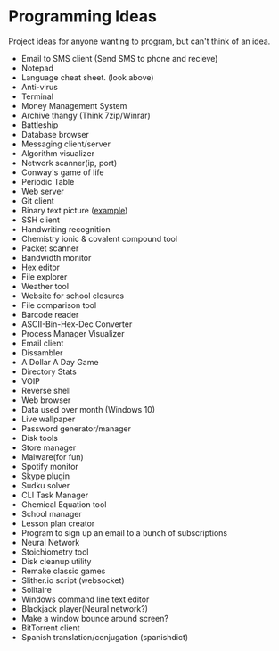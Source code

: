 # Programming Ideas
Project ideas for anyone wanting to program, but can't think of an idea.
 * Email to SMS client (Send SMS to phone and recieve)
 * Notepad
 * Language cheat sheet. (look above)
 * Anti-virus
 * Terminal
 * Money Management System
 * Archive thangy (Think 7zip/Winrar)
 * Battleship
 * Database browser
 * Messaging client/server
 * Algorithm visualizer
 * Network scanner(ip, port)
 * Conway's game of life
 * Periodic Table
 * Web server
 * Git client
 * Binary text picture ([example][Binary text picture link])
 * SSH client
 * Handwriting recognition
 * Chemistry ionic & covalent compound tool
 * Packet scanner
 * Bandwidth monitor
 * Hex editor
 * File explorer
 * Weather tool
 * Website for school closures
 * File comparison tool
 * Barcode reader
 * ASCII-Bin-Hex-Dec Converter
 * Process Manager Visualizer
 * Email client
 * Dissambler
 * A Dollar A Day Game
 * Directory Stats
 * VOIP
 * Reverse shell
 * Web browser  
 * Data used over month (Windows 10)
 * Live wallpaper
 * Password generator/manager
 * Disk tools
 * Store manager
 * Malware(for fun)
 * Spotify monitor
 * Skype plugin
 * Sudku solver
 * CLI Task Manager
 * Chemical Equation tool
 * School manager
 * Lesson plan creator
 * Program to sign up an email to a bunch of subscriptions
 * Neural Network
 * Stoichiometry tool
 * Disk cleanup utility
 * Remake classic games
 * Slither.io script (websocket)
 * Solitaire
 * Windows command line text editor
 * Blackjack player(Neural network?)
 * Make a window bounce around screen?
 * BitTorrent client
 * Spanish translation/conjugation (spanishdict)
 
[Binary text picture link]: http://image.shutterstock.com/display_pic_with_logo/1829639/201988459/stock-photo-binary-code-concept-with-text-text-appear-on-red-binary-code-201988459.jpg

